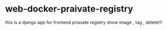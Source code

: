 # web-docker-praivate-registry
this is a django app for frontend priavate registry show image , tag , delete!!!

